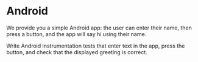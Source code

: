 # Android

We provide you a simple Android app: the user can enter their name, then press a button, and the app will say hi using their name.

Write Android instrumentation tests that enter text in the app, press the button, and check that the displayed greeting is correct.
